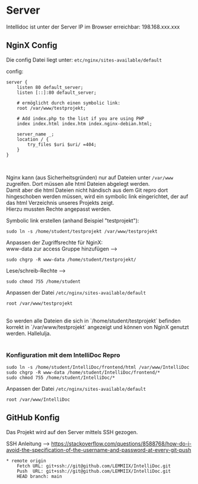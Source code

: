 # Server

Intellidoc ist unter der Server IP im Browser erreichbar: 198.168.xxx.xxx

## NginX Config

Die config Datei liegt unter: `etc/nginx/sites-available/default`

config:
```
server {
    listen 80 default_server;
    listen [::]:80 default_server;

    # ermöglicht durch einen symbolic link:
    root /var/www/testprojekt;

    # Add index.php to the list if you are using PHP
    index index.html index.htm index.nginx-debian.html;

    server_name _;
    location / {
        try_files $uri $uri/ =404;
    }
}
```
<br>

Nginx kann (aus Sicherheitsgründen) nur auf Dateien unter `/var/www` zugreifen. Dort müssen alle html Dateien abgelegt werden.<br>
Damit aber die html Dateien nicht händisch aus dem Git repro dort hingeschoben werden müssen, wird ein symbolic link eingerichtet, der auf das html Verzeichnis unseres Projekts zeigt.<br>
Hierzu mussten Rechte angepasst werden.<br>

Symbolic link erstellen (anhand Beispiel "testprojekt"):
```
sudo ln -s /home/student/testprojekt /var/www/testprojekt
```

Anpassen der Zugriffsrechte für NginX:<br>
www-data zur access Gruppe hinzufügen -->
```
sudo chgrp -R www-data /home/student/testprojekt/
```
Lese/schreib-Rechte --> 
```
sudo chmod 755 /home/student
```

Anpassen der Datei `/etc/nginx/sites-available/default`
```
root /var/www/testprojekt
```
<br>
So werden alle Dateien die sich in `/home/student/testprojekt` befinden korrekt in `/var/www/testprojekt` angezeigt und können von NginX genutzt werden. Hallelulja.<br><br>

### Konfiguration mit dem IntelliDoc Repro

```
sudo ln -s /home/student/IntelliDoc/frontend/html /var/www/IntelliDoc
sudo chgrp -R www-data /home/student/IntelliDoc/frontend/*
sudo chmod 755 /home/student/IntelliDoc/*
```

Anpassen der Datei `/etc/nginx/sites-available/default`
```
root /var/www/IntelliDoc
```

## GitHub Konfig

Das Projekt wird auf den Server mittels SSH gezogen.<br>

SSH Anleitung --> https://stackoverflow.com/questions/8588768/how-do-i-avoid-the-specification-of-the-username-and-password-at-every-git-push <br>
```
* remote origin
    Fetch URL: git+ssh://git@github.com/LEMMIIX/IntelliDoc.git
    Push  URL: git+ssh://git@github.com/LEMMIIX/IntelliDoc.git
    HEAD branch: main
```
